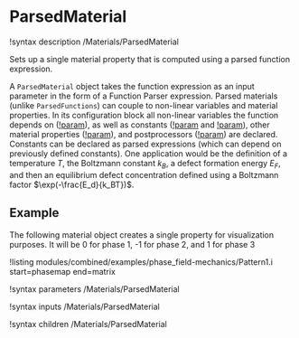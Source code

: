# ParsedMaterial

!syntax description /Materials/ParsedMaterial

Sets up a single material property that is computed using a parsed function expression.

A `ParsedMaterial` object takes the function expression as an input parameter in
the form of a Function Parser expression. Parsed materials (unlike
`ParsedFunctions`) can couple to non-linear variables and material properties.
In its configuration block all non-linear variables the function depends on
([!param](/Materials/ParsedMaterial/args)), as well as constants
([!param](/Materials/ParsedMaterial/constant_names) and
[!param](/Materials/ParsedMaterial/constant_expressions)), other material
properties ([!param](/Materials/ParsedMaterial/material_property_names)), and
postprocessors ([!param](/Materials/ParsedMaterial/postprocessor_names)) are
declared. Constants can be declared as parsed expressions (which can depend on
previously defined constants). One application would be the definition of a
temperature $T$, the Boltzmann constant $k_B$, a defect formation energy $E_F$,
and then an equilibrium defect concentration defined using a Boltzmann factor
$\exp(-\frac{E_d}{k_BT})$.

## Example

The following material object creates a single property for visualization purposes.
It will be 0 for phase 1, -1 for phase 2, and 1 for phase 3

!listing modules/combined/examples/phase_field-mechanics/Pattern1.i start=phasemap end=matrix

!syntax parameters /Materials/ParsedMaterial

!syntax inputs /Materials/ParsedMaterial

!syntax children /Materials/ParsedMaterial
